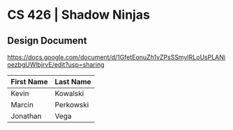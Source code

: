 # CS 426 | Shadow Ninjas

## Design Document

https://docs.google.com/document/d/1GfetEonuZh1vZPsSSmyIRLoUsPLANioezbgUWlbjrvE/edit?usp=sharing

| First Name | Last Name |
| ----------- | ----------- |
| Kevin | Kowalski |
| Marcin | Perkowski |
| Jonathan | Vega |

